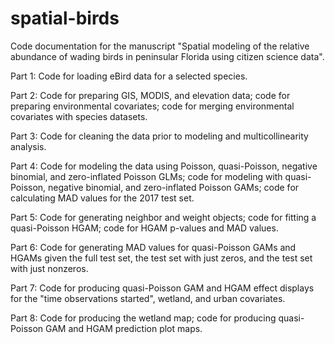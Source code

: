 # spatial-birds
Code documentation for the manuscript "Spatial modeling of the relative abundance of wading birds in peninsular Florida using citizen science data".

Part 1: Code for loading eBird data for a selected species.

Part 2: Code for preparing GIS, MODIS, and elevation data; code for preparing environmental covariates; code for merging environmental covariates with species datasets. 

Part 3: Code for cleaning the data prior to modeling and multicollinearity analysis.

Part 4: Code for modeling the data using Poisson, quasi-Poisson, negative binomial, and zero-inflated Poisson GLMs; code for modeling with quasi-Poisson, negative binomial, and zero-inflated Poisson GAMs; code for calculating MAD values for the 2017 test set.

Part 5: Code for generating neighbor and weight objects; code for fitting a quasi-Poisson HGAM; code for HGAM p-values and MAD values.

Part 6: Code for generating MAD values for quasi-Poisson GAMs and HGAMs given the full test set, the test set with just zeros, and the test set with just nonzeros.

Part 7: Code for producing quasi-Poisson GAM and HGAM effect displays for the "time observations started", wetland, and urban covariates.

Part 8: Code for producing the wetland map; code for producing quasi-Poisson GAM and HGAM prediction plot maps.
